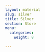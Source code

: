 ```yaml
---
layout: material
slug: silver
title: Silver
section: Store
menu:
  categories:
    weight: 8

---
```

